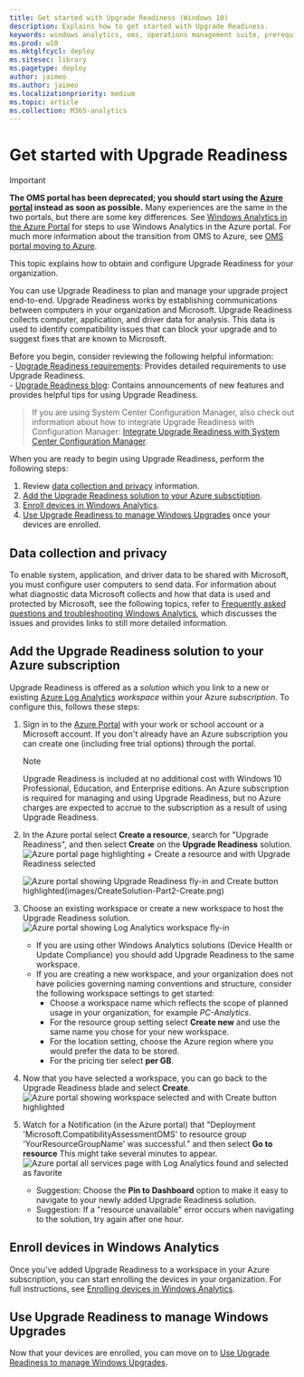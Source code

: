 ```yaml
---
title: Get started with Upgrade Readiness (Windows 10)
description: Explains how to get started with Upgrade Readiness.
keywords: windows analytics, oms, operations management suite, prerequisites, requirements, upgrades, log analytics,
ms.prod: w10
ms.mktglfcycl: deploy
ms.sitesec: library
ms.pagetype: deploy
author: jaimeo
ms.author: jaimeo
ms.localizationpriority: medium
ms.topic: article
ms.collection: M365-analytics
---
```


# Get started with Upgrade Readiness

>[!IMPORTANT]
>**The OMS portal has been deprecated; you should start using the [Azure portal](https://portal.azure.com) instead as soon as possible.** Many experiences are the same in the two portals, but there are some key differences. See [Windows Analytics in the Azure Portal](../update/windows-analytics-azure-portal.md) for steps to use Windows Analytics in the Azure portal. For much more information about the transition from OMS to Azure, see [OMS portal moving to Azure](https://docs.microsoft.com/azure/log-analytics/log-analytics-oms-portal-transition).

This topic explains how to obtain and configure Upgrade Readiness for your organization.

You can use Upgrade Readiness to plan and manage your upgrade project end-to-end. Upgrade Readiness works by establishing communications between computers in your organization and Microsoft. Upgrade Readiness collects computer, application, and driver data for analysis. This data is used to identify compatibility issues that can block your upgrade and to suggest fixes that are known to Microsoft.

Before you begin, consider reviewing the following helpful information:<BR>
    - [Upgrade Readiness requirements](upgrade-readiness-requirements.md): Provides detailed requirements to use Upgrade Readiness.<BR>
    - [Upgrade Readiness blog](https://aka.ms/blog/WindowsAnalytics): Contains announcements of new features and provides helpful tips for using Upgrade Readiness.

>If you are using System Center Configuration Manager, also check out information about how to integrate Upgrade Readiness with Configuration Manager: [Integrate Upgrade Readiness with System Center Configuration Manager](https://docs.microsoft.com/sccm/core/clients/manage/upgrade/upgrade-analytics).

When you are ready to begin using Upgrade Readiness, perform the following steps:

1. Review [data collection and privacy](#data-collection-and-privacy) information.
2. [Add the Upgrade Readiness solution to your Azure subsctiption](#add-the-upgrade-readiness-solution-to-your-Azure-subscription).
3. [Enroll devices in Windows Analytics](#enroll-devices-in-windows-analytics).
4. [Use Upgrade Readiness to manage Windows Upgrades](#use-upgrade-readiness-to-manage-windows-upgrades) once your devices are enrolled.

## Data collection and privacy

To enable system, application, and driver data to be shared with Microsoft, you must configure user computers to send data. For information about what diagnostic data Microsoft collects and how that data is used and protected by Microsoft, see the following topics, refer to [Frequently asked questions and troubleshooting Windows Analytics](https://docs.microsoft.com/windows/deployment/update/windows-analytics-FAQ-troubleshooting), which discusses the issues and provides links to still more detailed information.

## Add the Upgrade Readiness solution to your Azure subscription

Upgrade Readiness is offered as a *solution* which you link to a new or existing [Azure Log Analytics](https://azure.microsoft.com/services/log-analytics/) *workspace* within your Azure *subscription*. To configure this, follows these steps:

1. Sign in to the [Azure Portal](https://portal.azure.com) with your work or school account or a Microsoft account. If you don't already have an Azure subscription you can create one (including free trial options) through the portal.
   
    >[!NOTE] 
    > Upgrade Readiness is included at no additional cost with Windows 10 Professional, Education, and Enterprise editions. An Azure subscription is required for managing and using Upgrade Readiness, but no Azure charges are expected to accrue to the subscription as a result of using Upgrade Readiness. 

2. In the Azure portal select **Create a resource**, search for "Upgrade Readiness", and then select **Create** on the **Upgrade Readiness** solution. 
    ![Azure portal page highlighting + Create a resource and with Upgrade Readiness selected](../images/UR-Azureportal1.png)

    ![Azure portal showing Upgrade Readiness fly-in and Create button highlighted(images/CreateSolution-Part2-Create.png)](../images/UR-Azureportal2.png)
3. Choose an existing workspace or create a new workspace to host the Upgrade Readiness solution. 
    ![Azure portal showing Log Analytics workspace fly-in](../images/UR-Azureportal3.png)
    - If you are using other Windows Analytics solutions (Device Health or Update Compliance) you should add Upgrade Readiness to the same workspace.
    - If you are creating a new workspace, and your organization does not have policies governing naming conventions and structure, consider the following workspace settings to get started:
        - Choose a workspace name which reflects the scope of planned usage in your organization, for example *PC-Analytics*.
        - For the resource group setting select **Create new** and use the same name you chose for your new workspace.
        - For the location setting, choose the Azure region where you would prefer the data to be stored.
        - For the pricing tier select **per GB**.
4. Now that you have selected a workspace, you can go back to the Upgrade Readiness blade and select **Create**.
    ![Azure portal showing workspace selected and with Create button highlighted](../images/UR-Azureportal4.png)
5. Watch for a Notification (in the Azure portal) that "Deployment 'Microsoft.CompatibilityAssessmentOMS' to resource group 'YourResourceGroupName' was successful." and then select **Go to resource** This might take several minutes to appear.
       ![Azure portal all services page with Log Analytics found and selected as favorite](../images/CreateSolution-Part5-GoToResource.png)
    - Suggestion: Choose the **Pin to Dashboard** option to make it easy to navigate to your newly added Upgrade Readiness solution.
    - Suggestion: If a "resource unavailable" error occurs when navigating to the solution, try again after one hour.

## Enroll devices in Windows Analytics


Once you've added Upgrade Readiness to a workspace in your Azure subscription, you can start enrolling the devices in your organization. For full instructions, see [Enrolling devices in Windows Analytics](https://docs.microsoft.com/windows/deployment/update/windows-analytics-get-started).



## Use Upgrade Readiness to manage Windows Upgrades

Now that your devices are enrolled, you can move on to [Use Upgrade Readiness to manage Windows Upgrades](https://docs.microsoft.com/windows/deployment/upgrade/use-upgrade-readiness-to-manage-windows-upgrades).
